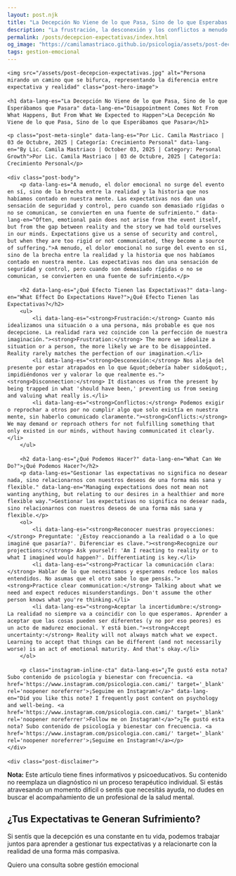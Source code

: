 ```yaml
---
layout: post.njk
title: "La Decepción No Viene de lo que Pasa, Sino de lo que Esperabas | Blog Camila Mastriaco"
description: "La frustración, la desconexión y los conflictos a menudo nacen de nuestras expectativas. Aprendé a gestionarlas para vivir con más aceptación y menos decepción."
permalink: /posts/decepcion-expectativas/index.html
og_image: "https://camilamastriaco.github.io/psicologia/assets/post-decepcion-expectativas.jpg"
tags: gestion-emocional
---
```



    <img src="/assets/post-decepcion-expectativas.jpg" alt="Persona mirando un camino que se bifurca, representando la diferencia entre expectativa y realidad" class="post-hero-image">
    
    <h1 data-lang-es="La Decepción No Viene de lo que Pasa, Sino de lo que Esperábamos que Pasara" data-lang-en="Disappointment Comes Not From What Happens, But From What We Expected to Happen">La Decepción No Viene de lo que Pasa, Sino de lo que Esperábamos que Pasara</h1>
<div id="share-buttons-container"></div>

    <p class="post-meta-single" data-lang-es="Por Lic. Camila Mastriaco | 03 de Octubre, 2025 | Categoría: Crecimiento Personal" data-lang-en="By Lic. Camila Mastriaco | October 03, 2025 | Category: Personal Growth">Por Lic. Camila Mastriaco | 03 de Octubre, 2025 | Categoría: Crecimiento Personal</p>
    
    <div class="post-body">
        <p data-lang-es="A menudo, el dolor emocional no surge del evento en sí, sino de la brecha entre la realidad y la historia que nos habíamos contado en nuestra mente. Las expectativas nos dan una sensación de seguridad y control, pero cuando son demasiado rígidas o no se comunican, se convierten en una fuente de sufrimiento." data-lang-en="Often, emotional pain does not arise from the event itself, but from the gap between reality and the story we had told ourselves in our minds. Expectations give us a sense of security and control, but when they are too rigid or not communicated, they become a source of suffering.">A menudo, el dolor emocional no surge del evento en sí, sino de la brecha entre la realidad y la historia que nos habíamos contado en nuestra mente. Las expectativas nos dan una sensación de seguridad y control, pero cuando son demasiado rígidas o no se comunican, se convierten en una fuente de sufrimiento.</p>

        <h2 data-lang-es="¿Qué Efecto Tienen las Expectativas?" data-lang-en="What Effect Do Expectations Have?">¿Qué Efecto Tienen las Expectativas?</h2>
        <ul>
            <li data-lang-es="<strong>Frustración:</strong> Cuanto más idealizamos una situación o a una persona, más probable es que nos decepcione. La realidad rara vez coincide con la perfección de nuestra imaginación."><strong>Frustration:</strong> The more we idealize a situation or a person, the more likely we are to be disappointed. Reality rarely matches the perfection of our imagination.</li>
            <li data-lang-es="<strong>Desconexión:</strong> Nos aleja del presente por estar atrapados en lo que &quot;debería haber sido&quot;, impidiéndonos ver y valorar lo que realmente es."><strong>Disconnection:</strong> It distances us from the present by being trapped in what 'should have been,' preventing us from seeing and valuing what really is.</li>
            <li data-lang-es="<strong>Conflictos:</strong> Podemos exigir o reprochar a otros por no cumplir algo que solo existía en nuestra mente, sin haberlo comunicado claramente."><strong>Conflicts:</strong> We may demand or reproach others for not fulfilling something that only existed in our minds, without having communicated it clearly.</li>
        </ul>

        <h2 data-lang-es="¿Qué Podemos Hacer?" data-lang-en="What Can We Do?">¿Qué Podemos Hacer?</h2>
        <p data-lang-es="Gestionar las expectativas no significa no desear nada, sino relacionarnos con nuestros deseos de una forma más sana y flexible." data-lang-en="Managing expectations does not mean not wanting anything, but relating to our desires in a healthier and more flexible way.">Gestionar las expectativas no significa no desear nada, sino relacionarnos con nuestros deseos de una forma más sana y flexible.</p>
        <ol>
            <li data-lang-es="<strong>Reconocer nuestras proyecciones:</strong> Preguntate: '¿Estoy reaccionando a la realidad o a lo que imaginé que pasaría?'. Diferenciar es clave."><strong>Recognize our projections:</strong> Ask yourself: 'Am I reacting to reality or to what I imagined would happen?'. Differentiating is key.</li>
            <li data-lang-es="<strong>Practicar la comunicación clara:</strong> Hablar de lo que necesitamos y esperamos reduce los malos entendidos. No asumas que el otro sabe lo que pensás."><strong>Practice clear communication:</strong> Talking about what we need and expect reduces misunderstandings. Don't assume the other person knows what you're thinking.</li>
            <li data-lang-es="<strong>Aceptar la incertidumbre:</strong> La realidad no siempre va a coincidir con lo que esperamos. Aprender a aceptar que las cosas pueden ser diferentes (y no por eso peores) es un acto de madurez emocional. Y está bien."><strong>Accept uncertainty:</strong> Reality will not always match what we expect. Learning to accept that things can be different (and not necessarily worse) is an act of emotional maturity. And that's okay.</li>
        </ol>
        
        <p class="instagram-inline-cta" data-lang-es="¿Te gustó esta nota? Subo contenido de psicología y bienestar con frecuencia. <a href='https://www.instagram.com/psicologia.con.cami/' target='_blank' rel='noopener noreferrer'>¡Seguime en Instagram!</a>" data-lang-en="Did you like this note? I frequently post content on psychology and well-being. <a href='https://www.instagram.com/psicologia.con.cami/' target='_blank' rel='noopener noreferrer'>Follow me on Instagram!</a>">¿Te gustó esta nota? Subo contenido de psicología y bienestar con frecuencia. <a href='https://www.instagram.com/psicologia.con.cami/' target='_blank' rel='noopener noreferrer'>¡Seguime en Instagram!</a></p>
    </div>
    
    <div class="post-disclaimer">
<p data-lang-es="<strong>Nota:</strong> Este artículo tiene fines informativos y psicoeducativos. Su contenido no reemplaza un diagnóstico ni un proceso terapéutico individual. Si estás atravesando un momento difícil o sentís que necesitás ayuda, no dudes en buscar el acompañamiento de un profesional de la salud mental." data-lang-en="<strong>Disclaimer:</strong> This article is for informational and psychoeducational purposes only. It is not a substitute for a professional diagnosis or an individual therapeutic process. If you are going through a difficult time or feel you need help, do not hesitate to seek support from a mental health professional.">
<strong>Nota:</strong> Este artículo tiene fines informativos y psicoeducativos. Su contenido no reemplaza un diagnóstico ni un proceso terapéutico individual. Si estás atravesando un momento difícil o sentís que necesitás ayuda, no dudes en buscar el acompañamiento de un profesional de la salud mental.
</p>
</div>

<section id="cta-post" class="animate-on-scroll">
        <h2 data-lang-es="¿Tus Expectativas te Generan Sufrimiento?" data-lang-en="Do Your Expectations Cause You Suffering?">¿Tus Expectativas te Generan Sufrimiento?</h2>
        <p data-lang-es="Si sentís que la decepción es una constante en tu vida, podemos trabajar juntos para aprender a gestionar tus expectativas y a relacionarte con la realidad de una forma más compasiva." data-lang-en="If you feel that disappointment is a constant in your life, we can work together to learn to manage your expectations and relate to reality in a more compassionate way.">Si sentís que la decepción es una constante en tu vida, podemos trabajar juntos para aprender a gestionar tus expectativas y a relacionarte con la realidad de una forma más compasiva.</p>
        <a 
            class="btn whatsapp-trigger" 
            data-location="post_decepcion_cta" 
            target="_blank" 
            rel="noopener noreferrer" 
            data-lang-es="Quiero una consulta sobre gestión emocional" 
            data-lang-en="I want a consultation on emotional management" 
            data-whatsapp-es="Hola Camila, leí tu nota sobre la decepción y las expectativas y quisiera consultarte sobre las sesiones." 
            data-whatsapp-en="Hi Camila, I read your note about disappointment and expectations and would like to ask about the sessions." 
        >Quiero una consulta sobre gestión emocional</a>
    </section>
